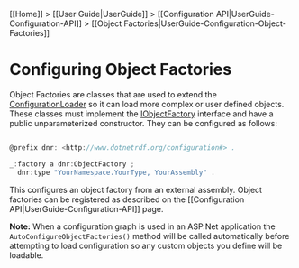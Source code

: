 [[Home]] > [[User Guide|UserGuide]] > [[Configuration API|UserGuide-Configuration-API]] > [[Object Factories|UserGuide-Configuration-Object-Factories]]

# Configuring Object Factories 

Object Factories are classes that are used to extend the [ConfigurationLoader](http://www.dotnetrdf.org/api/index.asp?Topic=VDS.RDF.Configuration.ConfigurationLoader) so it can load more complex or user defined objects. These classes must implement the [IObjectFactory](http://www.dotnetrdf.org/api/index.asp?Topic=VDS.RDF.Configuration.IObjectFactory) interface and have a public unparameterized constructor. They can be configured as follows:

```csharp

@prefix dnr: <http://www.dotnetrdf.org/configuration#> .

_:factory a dnr:ObjectFactory ;
  dnr:type "YourNamespace.YourType, YourAssembly" .
```

This configures an object factory from an external assembly. Object factories can be registered as described on the [[Configuration API|UserGuide-Configuration-API]] page.

**Note:** When a configuration graph is used in an ASP.Net application the `AutoConfigureObjectFactories()` method will be called automatically before attempting to load configuration so any custom objects you define will be loadable.